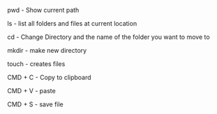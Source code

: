 pwd - Show current path

ls - list all folders and files at current location 

cd <directory-name> - Change Directory and the name of the folder you want to move to 

mkdir <directory-name> - make new directory 

touch <filename> - creates files

CMD + C - Copy to clipboard

CMD + V - paste 

CMD + S - save file